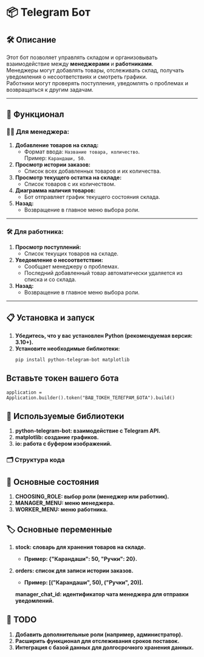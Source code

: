 # 📦 Telegram Бот

## 🛠️ Описание
Этот бот позволяет управлять складом и организовывать взаимодействие между **менеджерами** и **работниками**.  
Менеджеры могут добавлять товары, отслеживать склад, получать уведомления о несоответствиях и смотреть графики.  
Работники могут проверять поступления, уведомлять о проблемах и возвращаться к другим задачам.

---

## 🚀 Функционал

### 👩‍💼 Для менеджера:
1. **Добавление товаров на склад:**
   - Формат ввода: `Название товара, количество`.  
     Пример: `Карандаши, 50`.
2. **Просмотр истории заказов:**
   - Список всех добавленных товаров и их количества.
3. **Просмотр текущего остатка на складе:**
   - Список товаров с их количеством.
4. **Диаграмма наличия товаров:**
   - Бот отправляет график текущего состояния склада.
5. **Назад:**
   - Возвращение в главное меню выбора роли.

---

### 🛠️ Для работника:
1. **Просмотр поступлений:**
   - Список текущих товаров на складе.
2. **Уведомление о несоответствии:**
   - Сообщает менеджеру о проблемах.  
   - Последний добавленный товар автоматически удаляется из списка и со склада.
3. **Назад:**
   - Возвращение в главное меню выбора роли.

---

## 📋 Установка и запуск

1. **Убедитесь, что у вас установлен Python (рекомендуемая версия: 3.10+).**
2. **Установите необходимые библиотеки:**
   ```
   pip install python-telegram-bot matplotlib
   ```
## Вставьте токен вашего бота
   ```
   application = Application.builder().token("ВАШ_ТОКЕН_ТЕЛЕГРАМ_БОТА").build()
   ```
## 🧩 Используемые библиотеки
1. **python-telegram-bot: взаимодействие с Telegram API.**
2. **matplotlib: создание графиков.**
3. **io: работа с буфером изображений.**

### 🗂️ Структура кода
## 📍 Основные состояния
1. **CHOOSING_ROLE: выбор роли (менеджер или работник).**
2. **MANAGER_MENU: меню менеджера.**
3. **WORKER_MENU: меню работника.**

## 🏷️ Основные переменные
1. **stock: словарь для хранения товаров на складе.**
   - **Пример: {"Карандаши": 50, "Ручки": 20}.**

2. **orders: список для записи истории заказов.**
   - **Пример: [("Карандаши", 50), ("Ручки", 20)].**

   **manager_chat_id: идентификатор чата менеджера для отправки уведомлений.**

## 🔧 TODO
1. **Добавить дополнительные роли (например, администратор).**
2. **Расширить функционал для отслеживания сроков поставок.**
3. **Интеграция с базой данных для долгосрочного хранения данных.**
